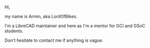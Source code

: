 Hi,

my name is Armin, aka LordOfBikes.

I'm a LibreCAD maintainer and here as I'm a mentor for GCI and GSoC
students.

Don't hesitate to contact me if anything is vague.